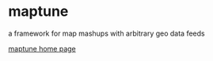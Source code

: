 maptune
=======

a framework for map mashups with arbitrary geo data feeds

<a href="http://gjrichter.github.io/maptune/">maptune home page</a>

